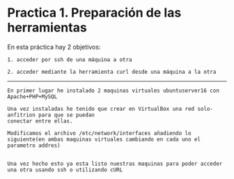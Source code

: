 # Practica 1. Preparación de las herramientas

En esta práctica hay 2 objetivos:

	1. acceder por ssh de una máquina a otra

	2. acceder mediante la herramienta curl desde una máquina a la otra

---

	En primer lugar he instalado 2 maquinas virtuales ubuntuserver16 con Apache+PHP+MySQL

	Una vez instaladas he tenido que crear en VirtualBox una red solo-anfitrion para que se puedan
	conectar entre ellas.

	Modificamos el archivo /etc/network/interfaces añadiendo lo siguiente(en ambas maquinas virtuales cambiando en cada uno el parametro addres)


	Una vez hecho esto ya esta listo nuestras maquinas para poder acceder una otra usando ssh o utilizando cURL